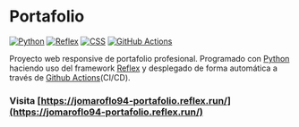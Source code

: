# Portafolio

[![Python](https://img.shields.io/badge/Python-3.11+-yellow?style=for-the-badge&logo=python&logoColor=white&labelColor=101010)](https://python.org)
[![Reflex](https://img.shields.io/badge/Reflex-0.4.5+-5646ED?style=for-the-badge&logo=reflex&logoColor=white&labelColor=101010)](https://reflex.dev)
[![CSS](https://img.shields.io/badge/CSS-blue?style=for-the-badge&logo=css3&logoColor=white&labelColor=101010)](https://developer.mozilla.org/es/docs/Web/CSS)
[![GitHub Actions](https://img.shields.io/badge/GITHUB_ACTIONS-2088FF?style=for-the-badge&logo=githubactions&logoColor=white&labelColor=101010)](https://github.com/features/actions)

Proyecto web responsive de portafolio profesional. 
Programado con [Python](https://www.python.org/) haciendo uso del framework [Reflex](https://reflex.dev/) y desplegado de forma automática a través de [Github Actions](https://github.com/features/actions)(CI/CD).

### Visita [https://jomaroflo94-portafolio.reflex.run/](https://jomaroflo94-portafolio.reflex.run/)
